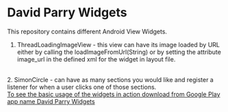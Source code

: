 # David Parry Widgets

This repository contains different Android View Widgets.<br>
1. ThreadLoadingImageView - this view can have its image loaded by URL either by calling the loadImageFromUrl(String) or by setting the attribute image_url in the defined xml for the widget in layout file.
<br>
2. SimonCircle - can have as many sections you would like and register a listener for when a user clicks one of those sections.
<br>
<a href="http://play.google.com/store/apps/details?id=com.davidparry.widgets.showcase">To see the basic usage of the widgets in action download from Google Play app name David Parry Widgets</a>

